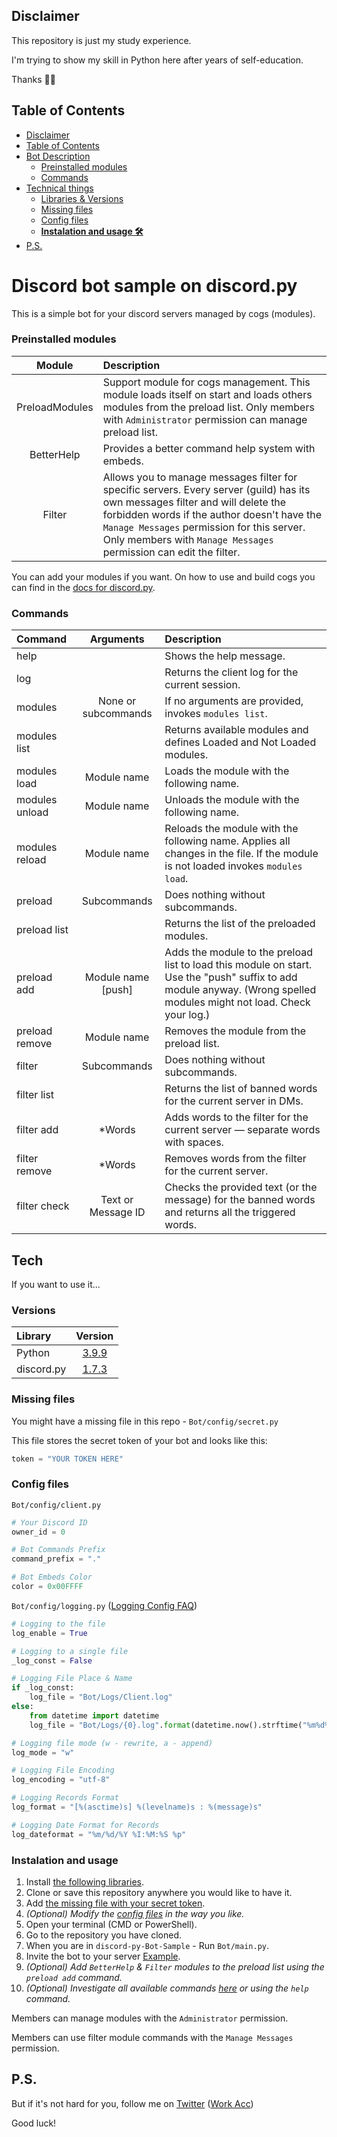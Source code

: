 ## Disclaimer
This repository is just my study experience.

I'm trying to show my skill in Python here after years of self-education.

Thanks 💜💙

## Table of Contents
- [Disclaimer](#disclaimer)
- [Table of Contents](#table-of-contents)
- [Bot Description](#discord-bot-sample-on-discordpy)
  - [Preinstalled modules](#preinstalled-modules)
  - [Commands](#commands)
- [Technical things](#tech)
  - [Libraries & Versions](#versions)
  - [Missing files](#missing-files)
  - [Config files](#config-files)
  - **[Instalation and usage 🛠️](#instalation-and-usage)**
- [P.S.](#ps)

# Discord bot sample on discord.py
This is a simple bot for your discord servers managed by cogs (modules).

### Preinstalled modules
| Module         | Description                                                                                                                                                                                                                                                                                      |
|:--------------:|:-------------------------------------------------------------------------------------------------------------------------------------------------------------------------------------------------------------------------------------------------------------------------------------------------|
| PreloadModules | Support module for cogs management. This module loads itself on start and loads others modules from the preload list. Only members with `Administrator` permission can manage preload list.                                                                                                      |
| BetterHelp     | Provides a better command help system with embeds.                                                                                                                                                                                                                                               |
| Filter         | Allows you to manage messages filter for specific servers. Every server (guild) has its own messages filter and will delete the forbidden words if the author doesn't have the `Manage Messages` permission for this server. Only members with `Manage Messages` permission can edit the filter. |

You can add your modules if you want.
On how to use and build cogs you can find in the [docs for discord.py](https://discordpy.readthedocs.io/en/stable/ext/commands/cogs.html#quick-example).

### Commands
| Command        | Arguments            | Description                                                                                                                                                           |
|:---------------|:--------------------:|:----------------------------------------------------------------------------------------------------------------------------------------------------------------------|
| help           |                      | Shows the help message.                                                                                                                                               |
| log            |                      | Returns the client log for the current session.                                                                                                                       |
| modules        | None or subcommands  | If no arguments are provided, invokes `modules list`.                                                                                                                 |
| modules list   |                      | Returns available modules and defines Loaded and Not Loaded modules.                                                                                                  |
| modules load   | Module name          | Loads the module with the following name.                                                                                                                             |
| modules unload | Module name          | Unloads the module with the following name.                                                                                                                           |
| modules reload | Module name          | Reloads the module with the following name. Applies all changes in the file. If the module is not loaded invokes `modules load`.                                      |
| preload        | Subcommands          | Does nothing without subcommands.                                                                                                                                     |
| preload list   |                      | Returns the list of the preloaded modules.                                                                                                                            |
| preload add    | Module name \[push\] | Adds the module to the preload list to load this module on start. Use the "push" suffix to add module anyway. (Wrong spelled modules might not load. Check your log.) |
| preload remove | Module name          | Removes the module from the preload list.                                                                                                                             |
| filter         | Subcommands          | Does nothing without subcommands.                                                                                                                                     |
| filter list    |                      | Returns the list of banned words for the current server in DMs.                                                                                                       |
| filter add     | \*Words              | Adds words to the filter for the current server — separate words with spaces.                                                                                         |
| filter remove  | \*Words              | Removes words from the filter for the current server.                                                                                                                 |
| filter check   | Text or Message ID   | Checks the provided text (or the message) for the banned words and returns all the triggered words.                                                                   |

## Tech
If you want to use it...

### Versions
| Library    | Version                                                       |
|:-----------|:-------------------------------------------------------------:|
| Python     | [3.9.9](https://www.python.org/downloads/release/python-399/) |
| discord.py | [1.7.3](https://pypi.org/project/discord.py/1.7.3/)           |

### Missing files
You might have a missing file in this repo - `Bot/config/secret.py`

This file stores the secret token of your bot and looks like this:
```py
token = "YOUR TOKEN HERE"
```

### Config files
`Bot/config/client.py`
```py
# Your Discord ID
owner_id = 0

# Bot Commands Prefix
command_prefix = "."

# Bot Embeds Color
color = 0x00FFFF
```
`Bot/config/logging.py` ([Logging Config FAQ](https://github.com/AnriaruDoragon/discord-py-Bot-Sample/blob/2ddb1b52b545cc410fae040f03933a462daa663e/Bot/Logs/README.md))
```py
# Logging to the file
log_enable = True

# Logging to a single file
_log_const = False

# Logging File Place & Name
if _log_const:
    log_file = "Bot/Logs/Client.log"
else:
    from datetime import datetime
    log_file = "Bot/Logs/{0}.log".format(datetime.now().strftime("%m%d%Y-%H%M%S"))

# Logging file mode (w - rewrite, a - append)
log_mode = "w"

# Logging File Encoding
log_encoding = "utf-8"

# Logging Records Format
log_format = "[%(asctime)s] %(levelname)s : %(message)s"

# Logging Date Format for Records
log_dateformat = "%m/%d/%Y %I:%M:%S %p"
```

### Instalation and usage
1. Install [the following libraries](#versions).
2. Clone or save this repository anywhere you would like to have it.
3. Add [the missing file with your secret token](#missing-files).
4. *(Optional) Modify the [config files](#config-files) in the way you like.*
5. Open your terminal (CMD or PowerShell).
6. Go to the repository you have cloned.
7. When you are in `discord-py-Bot-Sample` - Run `Bot/main.py`.
8. Invite the bot to your server [Example](https://discord.com/developers/docs/topics/oauth2#bot-authorization-flow-url-example).
9. *(Optional) Add `BetterHelp` & `Filter` modules to the preload list using the `preload add` command.*
10. *(Optional) Investigate all available commands [here](#commands) or using the `help` command.*

Members can manage modules with the `Administrator` permission.

Members can use filter module commands with the `Manage Messages` permission.

## P.S.
But if it's not hard for you, follow me on [Twitter](https://twitter.com/AnriaruDoragon) ([Work Acc](https://twitter.com/AnriaruDoragon_))

Good luck!
